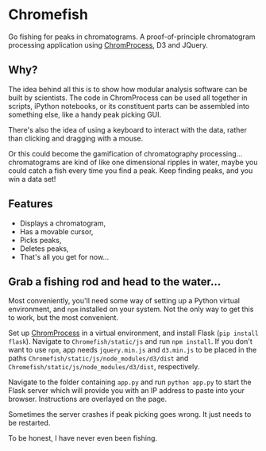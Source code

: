 # Chromefish

Go fishing for peaks in chromatograms. A proof-of-principle chromatogram processing application using [ChromProcess](https://github.com/Will-Robin/ChromProcess), D3 and JQuery.

## Why?

The idea behind all this is to show how modular analysis software can be built by scientists. The code in ChromProcess can be used all together in scripts, iPython notebooks, or its constituent parts can be assembled into something else, like a handy peak picking GUI.

There's also the idea of using a keyboard to interact with the data, rather than clicking and dragging with a mouse.

Or this could become the gamification of chromatography processing... chromatograms are kind of like one dimensional ripples in water, maybe you could catch a fish every time you find a peak. Keep finding peaks, and you win a data set!

## Features

- Displays a chromatogram,
- Has a movable cursor,
- Picks peaks,
- Deletes peaks,
- That's all you get for now...

## Grab a fishing rod and head to the water...

Most conveniently, you'll need some way of setting up a Python virtual environment, and `npm` installed on your system. Not the only way to get this to work, but the most convenient.

Set up [ChromProcess](https://github.com/Will-Robin/ChromProcess) in a virtual environment, and install Flask (`pip install flask`). Navigate to `Chromefish/static/js` and run `npm install`. If you don't want to use `npm`, app needs `jquery.min.js` and `d3.min.js` to be placed in the paths `Chromefish/static/js/node_modules/d3/dist` and `Chromefish/static/js/node_modules/d3/dist`, respectively.

Navigate to the folder containing `app.py` and run `python app.py` to start the Flask server which will provide you with an IP address to paste into your browser. Instructions are overlayed on the page.

Sometimes the server crashes if peak picking goes wrong. It just needs to be restarted.

To be honest, I have never even been fishing.

